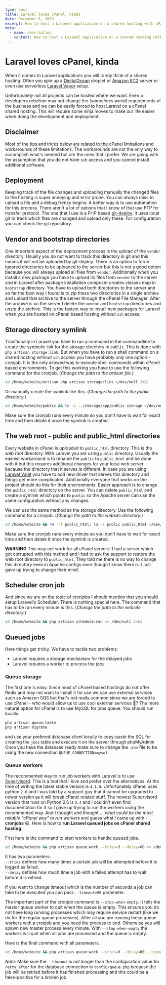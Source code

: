 ```yaml
---
type: post
title: Laravel loves cPanel, kinda
date: December 6, 2019
excerpt: How to host a Laravel application on a shared hosting with cPanel. A fairytale for cronjobs.
meta:
  - name: description
    content: How to host a Laravel application on a shared hosting with cPanel. A fairytale for cronjobs.
---
```


# Laravel loves cPanel, kinda

When it comes to Laravel applications you will rarely think of a shared hosting. Often you spin up a [DigitalOcean](https://www.digitalocean.com/) droplet or [Amazon EC2](https://aws.amazon.com/ec2/) server or even use serverless [Laravel Vapor](https://vapor.laravel.com/) setup.  

Unfortunately not all projects can be hosted where we want. Even a developers rebellion may not change the *(sometimes weird)* requirements of the business and we can be easily forced to host Laravel on a cPanel shared hosting. This will require some ninja moves to make our life easier when doing the development and deployment. 

## Disclaimer
Most of the tips and tricks below are related to the cPanel limitations and workarounds of these limitations. The workarounds are not the only way to accomplish what's needed but are the ones that I prefer. We are going with the assumption that you do not have `ssh` access and you cannot install additional software.

## Deployment

Keeping track of the file changes and uploading manually the changed files to the hosting is super annoying and error prone. You can always miss to upload a file and a debug frenzy begins. A better way is to use automation for this process. There aren't a lot of options that I know of that use FTP for transfer protocol. The one that I use is a PHP based [git-deploy](https://github.com/BrunoDeBarros/git-deploy-php). It uses local git to track which files are changed and upload only these. For configuration you can check the git repository.

## Vendor and bootstrap directories

One important aspect of the deployment process is the upload of the `vendor` directory. Usually you do not want to track this directory in git and this means it will not be uploaded by git-deploy. There is an option to force ignored directories to be uploaded to the server but this is not a good option because you will always upload all files from `vendor`. Additionally when you install a new package you have to upload its files from `vendor` to the server and in Laravel after package installation composer creates classes map in `bootstrap` directory. You have to upload both directories to the server and so far the best way I found is to zip these two directories in a single archive and upload that archive to the server through the cPanel File Manager. After the archive is on the server I delete the `vendor` and `bootstrap` directories and unzip the archive. This is the fastest way to install new packages for Laravel when you are hosted on cPanel based hosting without `ssh` access. 

## Storage directory symlink

Traditionally in Laravel you have to run a command in the commandline to create the symbolic link for the storage directory in `public`. This is done with `php artisan storage:link`. But when you have to run a shell command on a shared hosting without `ssh` access you have probably only one option - cronjob. It is the only allowed way to execute shell commands within cPanel based environments. To get this working you have to use the following command for the cronjob. (*Change the path to the artisan file.*)
```bash
cd /home/website/artisan php artisan storage:link >/dev/null 2>&1
```
Or manually create the symlink like this. (*Change the path to the public directory.*)
```bash
cd /home/website/public && ln -s ../storage/app/public storage >/dev/null 2>&1
```

Make sure the cronjob runs every minute so you don't have to wait for exact time and then delate it once the symlink is created.

## The web root - public and public_html directories

Every website in cPanel is uploaded to `public_html` directory. This is the web root directory. With Laravel you are using `public` directory. Usually the easiest workaround is to rename the `public` to `public_html` and be done with it but this requires additional changes for your local web server because the directory that it serves is different. In case you are using [Laravel Valet](https://laravel.com/docs/6.x/valet) you have to add new driver that serves this directory and things get more complicated. Additionally everyone that works on the project should do this for their environments. Easier approach is to change the `public_html` directory on the server. You can delete `public_html` and create a symlink which points to `public` so the Apache server can use the same configuration without any changes.

We can use the same method as the storage directory. Use the following command for a cronjob. (*Change the path to the website directory.*)

```bash
cd /home/website && rm -rf public_html; ln -s public public_html >/dev/null 2>&1
```

Make sure the cronjob runs every minute so you don't have to wait for exact time and then delate it once the symlink is created.

**WARNING** This may not work for all cPanel servers! I had a server which got corrupted with this method and I had to ask the support to restore the web root directory to `public_html`. They told me there is no way to change this directory even in Apache configs even though I know there is. I just gave up trying to change their mind.

## Scheduler cron job

And since we are on the topic of cronjobs I should mention that you should setup Laravel's Scheduler. There is nothing special here. The command that has to be ran every minute is this. (*Change the path to the website directory.*)

```bash
cd /home/website && php artisan schedule:run >> /dev/null 2>&1
```

## Queued jobs

Here things get tricky. We have to tackle two problems:
* Laravel requires a storage mechanism for the delayed jobs
* Laravel requires a worker to process the jobs

### Queue storage

The first one is easy. Since most of cPanel based hostings do not offer Redis and may not want to install it for use we can use external services such as Amazon SQS but that's not really common since we are forced to use cPanel - who would allow us to use cool external services 🤪? The more natural option for cPanel is to use MySQL for jobs queue. You should run locally 
```bash
php artisan queue:table
php artisan migrate
```
and use your prefered database client locally to copy-paste the SQL for creating the `jobs` table and execute it on the server through phpMyAdmin. Once you have the database ready make sure to change the `.env` file to be using the new connection `QUEUE_CONNECTION=mysql`.

### Queue workers

The recommented way to run job workers with Laravel is to use [Supervisord](http://supervisord.org/). This is a tool that I love and prefer over the alternatives. At the time of writing the latest stable version is `4.1.0`. Unfortunately cPanel uses python `2.6` and I was told by a support guy that it cannot be upgraded to newer version as it will break cPanel related stuff. The newest Supervisord version that runs on Python 2.6 is `3.4` and I couldn't even find documentation for it so I gave up trying to run the workers using the recommented way. And I thought and thought ... *what could be the most reliable "cPanel way" to run workers* and guess what I came up with - **cronjobs** 😆. Here is how to **run Laravel queued jobs on cPanel shared hosting**.

First here is the command to start workers to handle queued jobs. 

```bash
cd /home/website && php artisan queue:work --tries=3 --delay=60 >> /dev/null 2>&1
```

It has two parameters:  
`--tries` defines how many times a certain job will be attempted before it is logged as failed.  
`--delay` defines how much time a job with a failed attempt has to wait before it is retried.

If you want to change timeout which is the number of seconds a job can take to be executed you can pass `--timeout=90` parameter.

The important part of the cronjob command is `--stop-when-empty`. It tells the master queue worker to quit when the queue is empty. This ensures you do not have long running processes which may require service restart (like we do for the regular queue processes). After all you are running these queue workers with a cronjob and you need the process to end. Otherwise you will spawn new master process every minute. With `--stop-when-empty` the workers will quit when all jobs are processed and the queue is empty.

Here is the final command with all parameters.

```bash
cd /home/website && php artisan queue:work --tries=3 --delay=60 --timeout=90 --stop-when-empty >> /dev/null 2>&1
```

*Note:* Make sure the `--timeout` is not longer than the configuration value for `retry_after` for the database connection in `config/queue.php` because the job will be retried before it has finished processing and this could be a false-positive for a broken job.